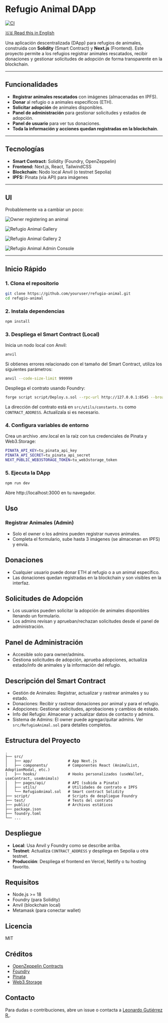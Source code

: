 # Refugio Animal DApp

[![CI](https://github.com/leogtzr/refugio-animal/actions/workflows/test.yml/badge.svg)](https://github.com/leogtzr/refugio-animal/actions/workflows/test.yml)

[🇬🇧 Read this in English](./README.md)

Una aplicación descentralizada (DApp) para refugios de animales, construida con **Solidity** (Smart Contract) y **Next.js** (Frontend). Este proyecto permite a los refugios registrar animales rescatados, recibir donaciones y gestionar solicitudes de adopción de forma transparente en la blockchain.

---

## Funcionalidades

- **Registrar animales rescatados** con imágenes (almacenadas en IPFS).
- **Donar** al refugio o a animales específicos (ETH).
- **Solicitar adopción** de animales disponibles.
- **Panel de administración** para gestionar solicitudes y estados de adopción.
- **Panel de usuario** para ver tus donaciones.
- **Toda la información y acciones quedan registradas en la blockchain**.

---

## Tecnologías

- **Smart Contract:** Solidity (Foundry, OpenZeppelin)
- **Frontend:** Next.js, React, TailwindCSS
- **Blockchain:** Nodo local Anvil (o testnet Sepolia)
- **IPFS:** Pinata (vía API) para imágenes

---

## UI

Probablemente va a cambiar un poco:

![Owner registering an animal](./pics-refugio-animal/refugio-animal-registering-animal.png)

![Refugio Animal Gallery](./pics-refugio-animal/refugio-animal-gallery-1.png)

![Refugio Animal Gallery 2](./pics-refugio-animal/refugio-animal-gallery-2.png)

![Refugio Animal Admin Console](./pics-refugio-animal/refugio-animal-adminConsole.png)

---

## Inicio Rápido

### 1. Clona el repositorio

```bash
git clone https://github.com/youruser/refugio-animal.git
cd refugio-animal
```

### 2. Instala dependencias
```bash
npm install
```

### 3. Despliega el Smart Contract (Local)
Inicia un nodo local con Anvil:
```bash
anvil
```
Si obtienes errores relacionado con el tamaño del Smart Contract, utiliza los siguientes parámetros:
```bash
anvil --code-size-limit 999999
```

Despliega el contrato usando Foundry:
```bash
forge script script/Deploy.s.sol --rpc-url http://127.0.0.1:8545 --broadcast --private-key <TU_PRIVATE_KEY>
```

La dirección del contrato está en `src/utils/constants.ts` como `CONTRACT_ADDRESS`. Actualízala si es necesario.

### 4. Configura variables de entorno
Crea un archivo .env.local en la raíz con tus credenciales de Pinata y Web3.Storage:
```bash
PINATA_API_KEY=tu_pinata_api_key
PINATA_API_SECRET=tu_pinata_api_secret
NEXT_PUBLIC_WEB3STORAGE_TOKEN=tu_web3storage_token
```

### 5. Ejecuta la DApp
```bash
npm run dev
```
Abre http://localhost:3000 en tu navegador.

## Uso

### Registrar Animales (Admin)
- Solo el owner o los admins pueden registrar nuevos animales.
- Completa el formulario, sube hasta 3 imágenes (se almacenan en IPFS) y envía.


## Donaciones
- Cualquier usuario puede donar ETH al refugio o a un animal específico.
- Las donaciones quedan registradas en la blockchain y son visibles en la interfaz.

## Solicitudes de Adopción
- Los usuarios pueden solicitar la adopción de animales disponibles llenando un formulario.
- Los admins revisan y aprueban/rechazan solicitudes desde el panel de administración.

## Panel de Administración
- Accesible solo para owner/admins.
- Gestiona solicitudes de adopción, aprueba adopciones, actualiza estado/info de animales y la información del refugio.

## Descripción del Smart Contract
- Gestión de Animales: Registrar, actualizar y rastrear animales y su estado.
- Donaciones: Recibir y rastrear donaciones por animal y para el refugio.
- Adopciones: Gestionar solicitudes, aprobaciones y cambios de estado.
- Info del Refugio: Almacenar y actualizar datos de contacto y admins.
- Sistema de Admins: El owner puede agregar/quitar admins.
Ver `src/RefugioAnimal.sol` para detalles completos.


## Estructura del Proyecto
```
.
├── src/
│   ├── app/                # App Next.js
│   ├── components/         # Componentes React (AnimalList, AdoptionModal, etc.)
│   ├── hooks/              # Hooks personalizados (useWallet, useContract, useAnimals)
│   ├── pages/api/          # API (subida a Pinata)
│   ├── utils/              # Utilidades de contrato e IPFS
│   └── RefugioAnimal.sol   # Smart contract Solidity
├── script/                 # Scripts de despliegue Foundry
├── test/                   # Tests del contrato
├── public/                 # Archivos estáticos
├── package.json
├── foundry.toml
└── ...
```

## Despliegue

- **Local**: Usa Anvil y Foundry como se describe arriba.
- **Testnet**: Actualiza `CONTRACT_ADDRESS` y despliega en Sepolia u otra testnet.
- **Producción**: Despliega el frontend en Vercel, Netlify o tu hosting favorito.

## Requisitos

- Node.js >= 18
- Foundry (para Solidity)
- Anvil (blockchain local)
- Metamask (para conectar wallet)


## Licencia
MIT

## Créditos
- [OpenZeppelin Contracts](https://github.com/OpenZeppelin/openzeppelin-contracts)
- [Foundry](https://github.com/foundry-rs/foundry)
- [Pinata](https://www.pinata.cloud/)
- [Web3.Storage](https://web3.storage/)

## Contacto
Para dudas o contribuciones, abre un issue o contacta a [Leonardo Gutiérrez R.](mailto:leogutierrezramirez@gmail.com).